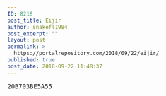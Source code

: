 ```yaml
---
ID: 8218
post_title: Eijir
author: snakefl1984
post_excerpt: ""
layout: post
permalink: >
  https://portalrepository.com/2018/09/22/eijir/
published: true
post_date: 2018-09-22 11:48:37
---
```

<pre>20B703BE5A55</pre>